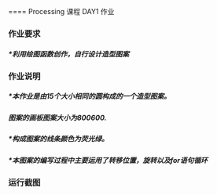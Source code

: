 ==== Processing 课程 DAY1 作业
###  作业要求
#####  *利用绘图函数创作，自行设计造型图案

###  作业说明
#####  *本作业是由15个大小相同的圆构成的一个造型图案。
#####  *图案的画板图案大小为800*600.
#####  *构成图案的线条颜色为荧光绿。
#####  *本图案的编写过程中主要运用了转移位置，旋转以及for语句循环


### 运行截图
![]()
